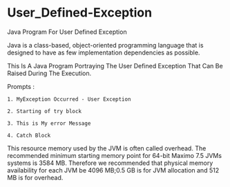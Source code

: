 # User_Defined-Exception
Java Program For User Defined Exception

Java is a class-based, object-oriented programming language that is designed to have as few implementation dependencies as possible.

This Is A Java Program Portraying The User Defined Exception That Can Be Raised During The Execution.

Prompts :

    1. MyException Occurred - User Exception

    2. Starting of try block

    3. This is My error Message

    4. Catch Block
    
This resource memory used by the JVM is often called overhead. The recommended minimum starting memory point for 64-bit Maximo 7.5 JVMs systems is 3584 MB. Therefore we recommended that physical memory availability for each JVM be 4096 MB;0.5 GB is for JVM allocation and 512 MB is for overhead.
